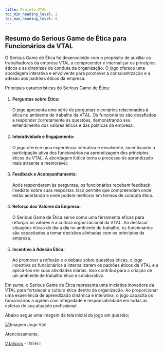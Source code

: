 ```yaml
---
title: Projeto VTAL
toc_min_heading_level: 2
toc_max_heading_level: 6
---
```


## Resumo do Serious Game de Ética para Funcionários da VTAL

O Serious Game de Ética foi desenvolvido com o propósito de auxiliar os trabalhadores da empresa VTAL a compreender e internalizar os princípios éticos e as diretrizes de conduta da organização. O jogo oferece uma abordagem interativa e envolvente para promover a conscientização e a adesão aos padrões éticos da empresa.

Principais características do Serious Game de Ética:

1. #### Perguntas sobre Ética:
    O jogo apresenta uma série de perguntas e cenários relacionados à ética no ambiente de trabalho da VTAL. Os funcionários são desafiados a responder corretamente às questões, demonstrando seu entendimento dos valores éticos e das políticas da empresa.

2. #### Interatividade e Engajamento:
    O jogo oferece uma experiência interativa e envolvente, incentivando a participação ativa dos funcionários na aprendizagem dos princípios éticos da VTAL. A abordagem lúdica torna o processo de aprendizado mais atraente e memorável.

3. #### Feedback e Acompanhamento:
    Após responderem às perguntas, os funcionários recebem feedback imediato sobre suas respostas. Isso permite que compreendam onde estão acertando e onde podem melhorar em termos de conduta ética.

4. #### Reforço dos Valores da Empresa:
    O Serious Game de Ética serve como uma ferramenta eficaz para reforçar os valores e a cultura organizacional da VTAL. Ao destacar situações éticas do dia a dia no ambiente de trabalho, os funcionários são capacitados a tomar decisões alinhadas com os princípios da empresa.

5. #### Incentivo à Adesão Ética:
    Ao promover a reflexão e o debate sobre questões éticas, o jogo incentiva os funcionários a internalizarem os padrões éticos da VTAL e a aplicá-los em suas atividades diárias. Isso contribui para a criação de um ambiente de trabalho ético e colaborativo.

Em suma, o Serious Game de Ética representa uma iniciativa inovadora da VTAL para fortalecer a cultura ética dentro da organização. Ao proporcionar uma experiência de aprendizado dinâmica e interativa, o jogo capacita os funcionários a agirem com integridade e responsabilidade em todas as esferas de sua atuação profissional.

Abaixo segue uma imagem da tela inicial do jogo em questão;

![Imagem Jogo Vtal](/img/Vtal-Jogo.png)

Atenciosamente,

[V.talícios](https://github.com/2023M1T8-Inteli/grupo2) - INTELI